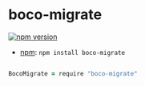 # boco-migrate

[![npm version](https://badge.fury.io/js/boco-ioc.svg)](https://badge.fury.io/js/boco-migrate)

* [npm](http://npmjs.org): `npm install boco-migrate`

```coffee

BocoMigrate = require "boco-migrate"

```
